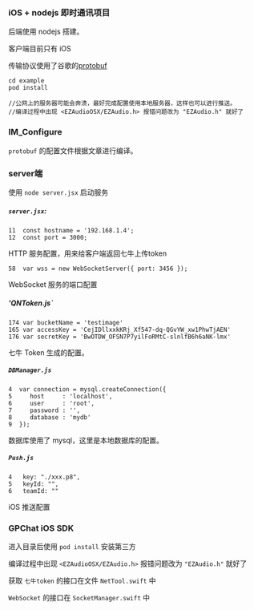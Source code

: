 ### iOS + nodejs 即时通讯项目

后端使用 nodejs 搭建。

客户端目前只有 iOS

传输协议使用了谷歌的[protobuf](https://github.com/google/protobuf)

```
cd example
pod install

//公网上的服务器可能会奔溃，最好完成配置使用本地服务器，这样也可以进行推送。
//编译过程中出现 <EZAudioOSX/EZAudio.h> 报错问题改为 "EZAudio.h" 就好了
```

### IM_Configure
`protobuf` 的配置文件根据文章进行编译。


### server端

使用 `node server.jsx` 启动服务

##### `server.jsx`:

```
11  const hostname = '192.168.1.4';
12  const port = 3000;
```
HTTP 服务配置，用来给客户端返回七牛上传token


```
58  var wss = new WebSocketServer({ port: 3456 });
```
WebSocket 服务的端口配置


##### 'QNToken.js`

```
174 var bucketName = 'testimage'
165 var accessKey = 'CejIDllxxkKRj_Xf547-dq-QGvYW_xw1PhwTjAEN'
176 var secretKey = 'BwOTDW_OFSN7P7yilFoRMtC-slnlfB6h6aNK-lmx'
```

七牛 Token 生成的配置。

##### `DBManager.js`

```
4  var connection = mysql.createConnection({
5     host     : 'localhost',
6     user     : 'root',
7     password : '',
8     database : 'mydb'
9  });
```

数据库使用了 mysql，这里是本地数据库的配置。

##### `Push.js`

```
4 	key: "./xxx.p8",
5	keyId: "",
6	teamId: ""
```

iOS 推送配置

### GPChat iOS SDK

进入目录后使用 `pod install` 安装第三方

编译过程中出现 `<EZAudioOSX/EZAudio.h>` 报错问题改为 `"EZAudio.h"` 就好了


获取 `七牛token` 的接口在文件 `NetTool.swift` 中

`WebSocket` 的接口在 `SocketManager.swift` 中




